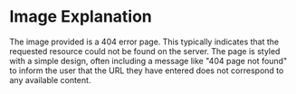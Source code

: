 # Image Explanation

The image provided is a 404 error page. This typically indicates that the requested resource could not be found on the server. The page is styled with a simple design, often including a message like "404 page not found" to inform the user that the URL they have entered does not correspond to any available content.
